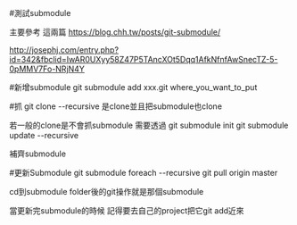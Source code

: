 #測試submodule

主要參考 這兩篇
https://blog.chh.tw/posts/git-submodule/

http://josephj.com/entry.php?id=342&fbclid=IwAR0UXyy58Z47P5TAncXOt5Dqq1AfkNfnfAwSnecTZ-5-0pMMV7Fo-NRjN4Y

#新增submodule
git submodule add xxx.git where_you_want_to_put

#抓
git clone --recursive 是clone並且把submodule也clone

若一般的clone是不會抓submodule 
需要透過
git submodule init
git submodule update --recursive

補齊submodule

#更新Submodule
git submodule foreach --recursive git pull origin master

cd到submodule folder後的git操作就是那個submodule

當更新完submodule的時候 記得要去自己的project把它git add近來